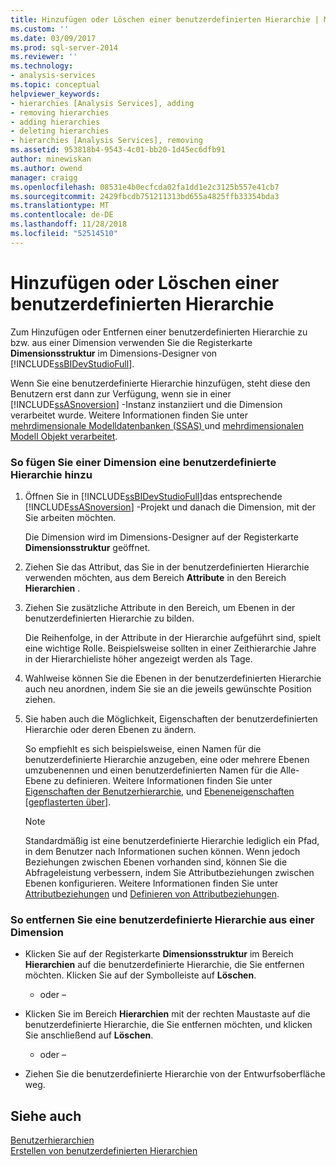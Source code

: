 ```yaml
---
title: Hinzufügen oder Löschen einer benutzerdefinierten Hierarchie | Microsoft-Dokumentation
ms.custom: ''
ms.date: 03/09/2017
ms.prod: sql-server-2014
ms.reviewer: ''
ms.technology:
- analysis-services
ms.topic: conceptual
helpviewer_keywords:
- hierarchies [Analysis Services], adding
- removing hierarchies
- adding hierarchies
- deleting hierarchies
- hierarchies [Analysis Services], removing
ms.assetid: 953818b4-9543-4c01-bb20-1d45ec6dfb91
author: minewiskan
ms.author: owend
manager: craigg
ms.openlocfilehash: 08531e4b0ecfcda02fa1dd1e2c3125b557e41cb7
ms.sourcegitcommit: 2429fbcdb751211313bd655a4825ffb33354bda3
ms.translationtype: MT
ms.contentlocale: de-DE
ms.lasthandoff: 11/28/2018
ms.locfileid: "52514510"
---
```

# <a name="add-or-delete-a-user-defined-hierarchy"></a>Hinzufügen oder Löschen einer benutzerdefinierten Hierarchie
  Zum Hinzufügen oder Entfernen einer benutzerdefinierten Hierarchie zu bzw. aus einer Dimension verwenden Sie die Registerkarte **Dimensionsstruktur** im Dimensions-Designer von [!INCLUDE[ssBIDevStudioFull](../../includes/ssbidevstudiofull-md.md)].  
  
 Wenn Sie eine benutzerdefinierte Hierarchie hinzufügen, steht diese den Benutzern erst dann zur Verfügung, wenn sie in einer [!INCLUDE[ssASnoversion](../../includes/ssasnoversion-md.md)] -Instanz instanziiert und die Dimension verarbeitet wurde. Weitere Informationen finden Sie unter [mehrdimensionale Modelldatenbanken &#40;SSAS&#41; ](multidimensional-model-databases-ssas.md) und [mehrdimensionalen Modell Objekt verarbeitet](processing-a-multidimensional-model-analysis-services.md).  
  
### <a name="to-add-a-user-defined-hierarchy-to-a-dimension"></a>So fügen Sie einer Dimension eine benutzerdefinierte Hierarchie hinzu  
  
1.  Öffnen Sie in [!INCLUDE[ssBIDevStudioFull](../../includes/ssbidevstudiofull-md.md)]das entsprechende [!INCLUDE[ssASnoversion](../../includes/ssasnoversion-md.md)] -Projekt und danach die Dimension, mit der Sie arbeiten möchten.  
  
     Die Dimension wird im Dimensions-Designer auf der Registerkarte **Dimensionsstruktur** geöffnet.  
  
2.  Ziehen Sie das Attribut, das Sie in der benutzerdefinierten Hierarchie verwenden möchten, aus dem Bereich **Attribute** in den Bereich **Hierarchien** .  
  
3.  Ziehen Sie zusätzliche Attribute in den Bereich, um Ebenen in der benutzerdefinierten Hierarchie zu bilden.  
  
     Die Reihenfolge, in der Attribute in der Hierarchie aufgeführt sind, spielt eine wichtige Rolle. Beispielsweise sollten in einer Zeithierarchie Jahre in der Hierarchieliste höher angezeigt werden als Tage.  
  
4.  Wahlweise können Sie die Ebenen in der benutzerdefinierten Hierarchie auch neu anordnen, indem Sie sie an die jeweils gewünschte Position ziehen.  
  
5.  Sie haben auch die Möglichkeit, Eigenschaften der benutzerdefinierten Hierarchie oder deren Ebenen zu ändern.  
  
     So empfiehlt es sich beispielsweise, einen Namen für die benutzerdefinierte Hierarchie anzugeben, eine oder mehrere Ebenen umzubenennen und einen benutzerdefinierten Namen für die Alle-Ebene zu definieren. Weitere Informationen finden Sie unter [Eigenschaften der Benutzerhierarchie](../multidimensional-models-olap-logical-dimension-objects/user-hierarchies-properties.md), und [Ebeneneigenschaften &#91;gepflasterten über&#93;](../multidimensional-models-olap-logical-dimension-objects/user-hierarchies-level-properties.md).  
  
    > [!NOTE]  
    >  Standardmäßig ist eine benutzerdefinierte Hierarchie lediglich ein Pfad, in dem Benutzer nach Informationen suchen können. Wenn jedoch Beziehungen zwischen Ebenen vorhanden sind, können Sie die Abfrageleistung verbessern, indem Sie Attributbeziehungen zwischen Ebenen konfigurieren. Weitere Informationen finden Sie unter [Attributbeziehungen](../multidimensional-models-olap-logical-dimension-objects/attribute-relationships.md) und [Definieren von Attributbeziehungen](attribute-relationships-define.md).  
  
### <a name="to-remove-a-user-defined-hierarchy-from-a-dimension"></a>So entfernen Sie eine benutzerdefinierte Hierarchie aus einer Dimension  
  
-   Klicken Sie auf der Registerkarte **Dimensionsstruktur** im Bereich **Hierarchien** auf die benutzerdefinierte Hierarchie, die Sie entfernen möchten. Klicken Sie auf der Symbolleiste auf **Löschen**.  
  
     - oder –  
  
-   Klicken Sie im Bereich **Hierarchien** mit der rechten Maustaste auf die benutzerdefinierte Hierarchie, die Sie entfernen möchten, und klicken Sie anschließend auf **Löschen**.  
  
     - oder –  
  
-   Ziehen Sie die benutzerdefinierte Hierarchie von der Entwurfsoberfläche weg.  
  
## <a name="see-also"></a>Siehe auch  
 [Benutzerhierarchien](../multidimensional-models-olap-logical-dimension-objects/user-hierarchies.md)   
 [Erstellen von benutzerdefinierten Hierarchien](user-defined-hierarchies-create.md)  
  
  
